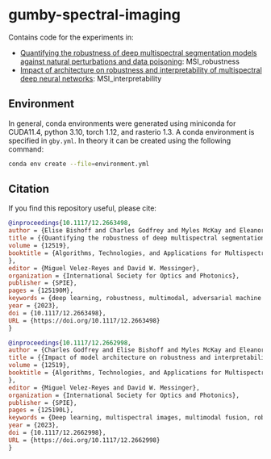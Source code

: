 # gumby-spectral-imaging
Contains code for the experiments in:
- [Quantifying the robustness of deep multispectral segmentation models against natural perturbations and data poisoning](https://arxiv.org/abs/2305.11347): MSI_robustness  
- [Impact of architecture on robustness and interpretability of multispectral deep neural networks](https://arxiv.org/abs/2309.12463): MSI_interpretability  

## Environment
In general, conda environments were generated using miniconda for CUDA11.4, python 3.10, torch 1.12, and rasterio 1.3. A conda environment is specified in `gby.yml`. In theory it can be created using the following command:  

``` bash
conda env create --file=environment.yml 
```

## Citation

If you find this repository useful, please cite:

```bibtex
@inproceedings{10.1117/12.2663498,
author = {Elise Bishoff and Charles Godfrey and Myles McKay and Eleanor Byler},
title = {{Quantifying the robustness of deep multispectral segmentation models against natural perturbations and data poisoning}},
volume = {12519},
booktitle = {Algorithms, Technologies, and Applications for Multispectral and Hyperspectral Imaging XXIX
},
editor = {Miguel Velez-Reyes and David W. Messinger},
organization = {International Society for Optics and Photonics},
publisher = {SPIE},
pages = {125190M},
keywords = {deep learning, robustness, multimodal, adversarial machine learning, data poisoning, natural robustness, multispectral },
year = {2023},
doi = {10.1117/12.2663498},
URL = {https://doi.org/10.1117/12.2663498}
}

@inproceedings{10.1117/12.2662998,
author = {Charles Godfrey and Elise Bishoff and Myles McKay and Eleanor Byler},
title = {{Impact of model architecture on robustness and interpretability of multispectral deep learning models}},
volume = {12519},
booktitle = {Algorithms, Technologies, and Applications for Multispectral and Hyperspectral Imaging XXIX
},
editor = {Miguel Velez-Reyes and David W. Messinger},
organization = {International Society for Optics and Photonics},
publisher = {SPIE},
pages = {125190L},
keywords = {Deep learning, multispectral images, multimodal fusion, robustness, interpretability},
year = {2023},
doi = {10.1117/12.2662998},
URL = {https://doi.org/10.1117/12.2662998}
}
```
